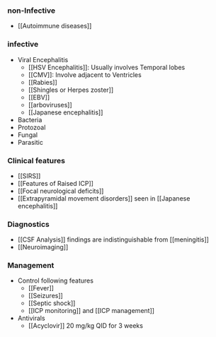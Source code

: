 ### non-Infective
- [[Autoimmune diseases]] 

### infective
- Viral Encephalitis
	- [[HSV Encephalitis]]: Usually involves Temporal lobes
	- [[CMV]]: Involve adjacent to Ventricles
	- [[Rabies]] 
	- [[Shingles or Herpes zoster]] 
	- [[EBV]]
	- [[arboviruses]]
	- [[Japanese encephalitis]] 
- Bacteria
- Protozoal
- Fungal 
- Parasitic
### Clinical features
- [[SIRS]]
- [[Features of Raised ICP]] 
- [[Focal neurological deficits]] 
- [[Extrapyramidal movement disorders]] seen in [[Japanese encephalitis]] 
### Diagnostics
- [[CSF Analysis]] findings are indistinguishable from [[meningitis]]
- [[Neuroimaging]] 
### Management
- Control following features
	- [[Fever]]
	- [[Seizures]]
	- [[Septic shock]] 
	- [[ICP monitoring]] and [[ICP management]]
- Antivirals
	- [[Acyclovir]] 20 mg/kg QID for 3 weeks 